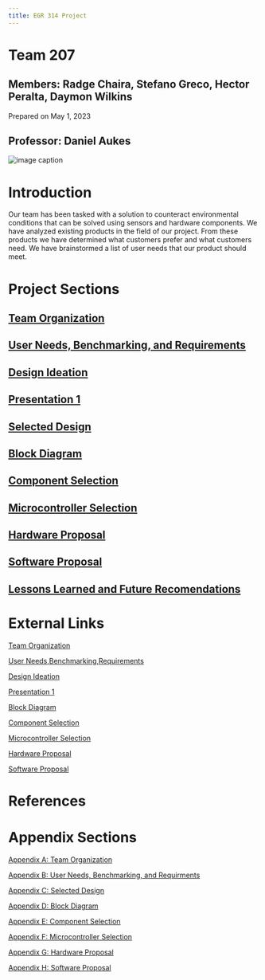 ```yaml
---
title: EGR 314 Project
---
```


# Team 207 
## Members:  Radge Chaira, Stefano Greco, Hector Peralta, Daymon Wilkins

Prepared on May 1, 2023

## Professor: Daniel Aukes
![image caption](https://upload.wikimedia.org/wikipedia/en/d/d0/Ira_A._Fulton_Schools_of_Engineering_at_Arizona_State_University_logo.png)

# Introduction

Our team has been tasked with a solution to counteract environmental conditions that can be solved using sensors and hardware components. We have analyzed existing products in the field of our project. From these products we have determined what customers prefer and what customers need. We have brainstormed a list of user needs that our product should meet.


# Project Sections

## [Team Organization](/TeamOrganization.md)

## [User Needs, Benchmarking, and Requirements](/UserNeeds.md)

## [Design Ideation](/DesignIdeation.md)

## [Presentation 1](/Presentation1.md)

## [Selected Design](/SelectedDesign.md)

## [Block Diagram](/BlockDiagram.md)

## [Component Selection](/ComponentSelection.md)

## [Microcontroller Selection](/MicrocontrollerSelection.md)

## [Hardware Proposal](/HardwareProposal.md)

## [Software Proposal](/SoftwareProposal.md)

## [Lessons Learned and Future Recomendations](/LessonsLearned.md)

# External Links

[Team Organization](https://docs.google.com/document/d/1zvjxT0mUPsxpsUikL3fo2RUGiMzdoE-Koxl9A7i0Ph4/edit?usp=sharing)

[User Needs,Benchmarking,Requirements](https://docs.google.com/document/d/1Q-Mk1Iff0SsWfN9Rt0p_gPa4DlcKJiR9xMkjAW__YpM/edit?usp=sharing)

[Design Ideation](https://docs.google.com/document/d/1Em7D-Jp007Hy9gsVuGirWoKYb_hOZ6e2Eb4pvV0lgSc/edit?usp=sharing)

[Presentation 1](https://youtu.be/MT873-ksjp0)

[Block Diagram](https://docs.google.com/document/d/1qI8_8gIsJv-ShmkQlHdTbiyKaY3Y-HMA3DgkoO0f4UU/edit?usp=sharing)

[Component Selection](https://docs.google.com/document/d/10sWRT-sti1-Uqhkb2VvEw6br8J2XvnVjC-QyAAwbJQE/edit?usp=sharing)

[Microcontroller Selection](https://docs.google.com/document/d/1xY3Ngtn7RRPdVT-Jf9PClQlFjy1c6qwV/edit?usp=sharing&ouid=103002515827584475524&rtpof=true&sd=true)

[Hardware Proposal](https://docs.google.com/document/d/1gj3cEC1U9NUt_nmRIR0EAqs7BEel2tBuGnVh9v7OlX8/edit?usp=sharing)

[Software Proposal](https://docs.google.com/document/d/1o9I4fJ1cjiCktfBZGj6ZpjWAH-6BPdjdQE8qzskOVqE/edit?usp=sharing)

# References


# Appendix Sections

[Appendix A: Team Organization](/AppendixA_TeamOrganization.md)

[Appendix B: User Needs, Benchmarking, and Requirments](/AppendixB_UserNeeds_Benchmarking_Requirments.md) 

[Appendix C: Selected Design](AppendixC_SelectedDesign.md)

[Appendix D: Block Diagram](AppendixD_BlockDiagram.md)

[Appendix E: Component Selection](AppendixE_ComponentSelection.md)

[Appendix F: Microcontroller Selection](AppendixF_MicrocontrollerSelection.md)

[Appendix G: Hardware Proposal](AppendixG_HardwareProposal.md)

[Appendix H: Software Proposal](AppendixH_SoftwareProposal.md)
